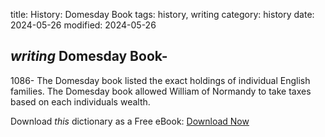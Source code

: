 title: History: Domesday Book
tags: history, writing
category: history
date: 2024-05-26
modified: 2024-05-26

## _writing_  Domesday Book-
1086-
The Domesday book listed the exact holdings
  of individual English families.   The Domesday book allowed William
  of Normandy to take taxes based on each individuals wealth.



Download *this* dictionary as a Free eBook: [Download Now]({static}static/CairnsHistoryDictionary.pdf)

